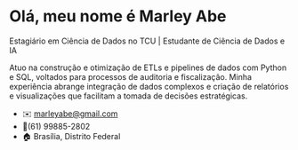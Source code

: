 # Olá, meu nome é Marley Abe
Estagiário em Ciência de Dados no TCU | Estudante de Ciência de Dados e IA

Atuo na construção e otimização de ETLs e pipelines de dados com Python e SQL, voltados para processos de auditoria e fiscalização. Minha experiência abrange integração de dados complexos e criação de relatórios e visualizações que facilitam a tomada de decisões estratégicas.

- ✉️ marleyabe@gmail.com
- 📱(61) 99885-2802
- 🏠 Brasília, Distrito Federal
